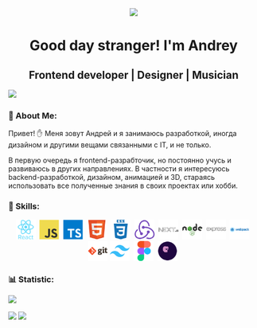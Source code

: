 
<div id='header' align='center'>
  <img src='https://media1.giphy.com/media/v1.Y2lkPTc5MGI3NjExZjdhdzZtNHU3b25wZ2Q4ZW5lejR5cTBzOHBzdnZ0bWkyZXo3dTZsMSZlcD12MV9pbnRlcm5hbF9naWZfYnlfaWQmY3Q9Zw/MeJgB3yMMwIaHmKD4z/giphy.gif' width='240'/>
</div>
<h1 align='center'>Good day stranger! I'm Andrey</h1>
<h2 align='center'>Frontend developer | Designer | Musician</h2>

<div>
  <img src='https://img.shields.io/github/commit-activity/w/Andy-Esm/https%3A%2F%2Fgithub.com%2FAndy-Esm
' />

### :bearded_person: About Me: 
Привет! ✋
Меня зовут Андрей и я занимаюсь разработкой, иногда дизайном и другими вещами связанными с IT, и не только.

В первую очередь я frontend-разрабточик, но постоянно учусь и развиваюсь в других направлениях. В частности я интересуюсь backend-разработкой, дизайном, анимацией и 3D, стараясь использовать все полученные знания в своих проектах или хобби.


### 🧱 Skills:
<div id='skills' align='center'>
  <img src="https://github.com/devicons/devicon/blob/master/icons/react/react-original-wordmark.svg" title="React" alt="React" width="40" height="40"/>&nbsp;
  <img src="https://github.com/devicons/devicon/blob/master/icons/javascript/javascript-original.svg" title="JavaScript" alt="JavaScript" width="40" height="40"/>&nbsp;
  <img src="https://github.com/devicons/devicon/blob/master/icons/typescript/typescript-original.svg" title="TypeScript" alt="TypeScript" width="40" height="40"/>&nbsp;
  <img src="https://github.com/devicons/devicon/blob/master/icons/html5/html5-original.svg" title="HTML5" alt="HTML" width="40" height="40"/>&nbsp;
  <img src="https://github.com/devicons/devicon/blob/master/icons/css3/css3-plain-wordmark.svg"  title="CSS3" alt="CSS" width="40" height="40"/>&nbsp;
  <img src="https://github.com/devicons/devicon/blob/master/icons/redux/redux-original.svg" title="Redux" alt="Redux " width="40" height="40"/>&nbsp;
  <img src="https://github.com/devicons/devicon/blob/master/icons/nextjs/nextjs-line-wordmark.svg" title="NextJs" alt="Nextjs" width="40" height="40"/>&nbsp;
  <img src="https://github.com/devicons/devicon/blob/master/icons/nodejs/nodejs-original-wordmark.svg" title="NodeJS" alt="NodeJS" width="40" height="40"/>&nbsp;
  <img src="https://github.com/devicons/devicon/blob/master/icons/express/express-original-wordmark.svg" title="Express"  alt="Express" width="40" height="40"/>&nbsp;
  <img src="https://github.com/devicons/devicon/blob/master/icons/webpack/webpack-original-wordmark.svg" title="Webpack" alt="Webpack" width="40" height="40"/>&nbsp;
  <img src="https://github.com/devicons/devicon/blob/master/icons/git/git-original-wordmark.svg" title="Git" **alt="Git" width="40" height="40"/>  
  <img src="https://github.com/devicons/devicon/blob/master/icons/tailwindcss/tailwindcss-original.svg" title="Tailwind CSS" alt="Tailwind CSS" width="40" height="40"/>&nbsp;
  <img src="https://github.com/devicons/devicon/blob/master/icons/figma/figma-original.svg" title="Figma" alt="Figma" width="40" height="40"/>&nbsp;
  <img src="https://github.com/devicons/devicon/blob/master/icons/aftereffects/aftereffects-original.svg" title="After Effects" alt="After Effects" width="40" height="40"/>&nbsp;
</div>


### 📊 Statistic:
 
![](http://github-profile-summary-cards.vercel.app/api/cards/profile-details?username=Andy-Esm&theme=material_palenight) 
 
![](http://github-profile-summary-cards.vercel.app/api/cards/repos-per-language?username=Andy-Esm&theme=material_palenight)
![](http://github-profile-summary-cards.vercel.app/api/cards/most-commit-language?username=Andy-Esm&theme=material_palenight) 
